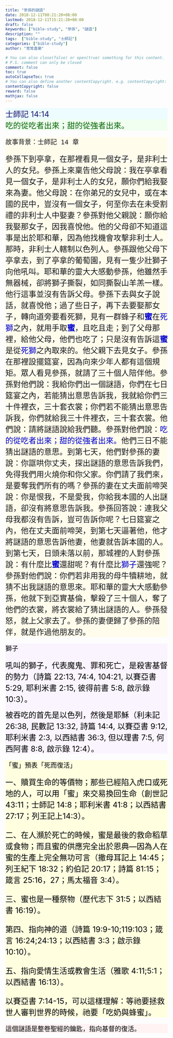 ```yaml
---
title: "參孫的謎語"
date: 2018-12-11T08:21:20+08:00
lastmod: 2018-12-11T15:21:20+08:00
draft: false
keywords: ["bible-study", "參孫", "謎語"]
description: ""
tags:  ["bible-study", "士師記"]
categories: ["bible-study"]
author: "常常喜樂"

# You can also close(false) or open(true) something for this content.
# P.S. comment can only be closed
comment: false
toc: true
autoCollapseToc: true
# You can also define another contentCopyright. e.g. contentCopyright: "This is another copyright."
contentCopyright: false
reward: false
mathjax: false
---
```


<div style="background-color:#ECFCFF"><font size="5", color="#191970">
士師記 14:14
</font>
</div>

<div style="background-color:#F0FFF0"><font size="5", color="#006400">
吃的從吃者出來；甜的從強者出來。
</font>
</div>

<div style="background-color:#FFFCEC"><font size="5">
<pre>
故事背景：士師記 14 章
</pre>
參孫下到亭拿，在那裡看見一個女子，是非利士人的女兒。參孫上來稟告他父母說：我在亭拿看見一個女子，是非利士人的女兒，願你們給我娶來為妻。他父母說：在你弟兄的女兒中，或在本國的民中，豈沒有一個女子，何至你去在未受割禮的非利士人中娶妻？參孫對他父親說：願你給我娶那女子，因我喜悅他。他的父母卻不知道這事是出於耶和華，因為他找機會攻擊非利士人。那時，非利士人轄制以色列人。參孫跟他父母下亭拿去，到了亭拿的葡萄園，見有一隻少壯獅子向他吼叫。耶和華的靈大大感動參孫，他雖然手無器械，卻將獅子撕裂，如同撕裂山羊羔一樣。他行這事並沒有告訴父母。參孫下去與女子說話，就喜悅他；過了些日子，再下去要娶那女子，轉向道旁要看死獅，見有一群蜂子和<font color="#0000CD"><b>蜜</b></font>在<font color="#0000CD">死獅</font>之內，就用手取<font color="#0000CD"><b>蜜</b></font>，且吃且走；到了父母那裡，給他父母，他們也吃了；只是沒有告訴這<font color="#0000CD"><b>蜜</b></font>是從<font color="#0000CD">死獅</font>之內取來的。他父親下去見女子。參孫在那裡設擺筵宴，因為向來少年人都有這個規矩。眾人看見參孫，就請了三十個人陪伴他。參孫對他們說：我給你們出一個謎語，你們在七日筵宴之內，若能猜出意思告訴我，我就給你們三十件裡衣，三十套衣裳；你們若不能猜出意思告訴我，你們就給我三十件裡衣，三十套衣裳。他們說：請將謎語說給我們聽。參孫對他們說：<font color="#0000CD">吃的從吃者出來；甜的從強者出來。</font>他們三日不能猜出謎語的意思。到第七天，他們對參孫的妻說：你誆哄你丈夫，探出謎語的意思告訴我們，免得我們用火燒你和你父家。你們請了我們來，是要奪我們所有的嗎？參孫的妻在丈夫面前啼哭說：你是恨我，不是愛我，你給我本國的人出謎語，卻沒有將意思告訴我。參孫回答說：連我父母我都沒有告訴，豈可告訴你呢？七日筵宴之內，他在丈夫面前啼哭，到第七天逼著他，他才將謎語的意思告訴他妻，他妻就告訴本國的人。到第七天，日頭未落以前，那城裡的人對參孫說：有什麼比<font color="#0000CD"><b>蜜</b></font>還甜呢？有什麼比<font color="#0000CD">獅子</font>還強呢？參孫對他們說：你們若非用我的母牛犢耕地，就猜不出我謎語的意思來。耶和華的靈大大感動參孫，他就下到亞實基倫，擊殺了三十個人，奪了他們的衣裳，將衣裳給了猜出謎語的人。參孫發怒，就上父家去了。參孫的妻便歸了參孫的陪伴，就是作過他朋友的。
</font>
</div>

<div style="background-color:#FAF4FF"><font size="5", color="#000000">
<pre>
獅子
</pre>
吼叫的獅子，代表魔鬼、罪和死亡，是殺害基督的勢力（詩篇 22:13, 74:4, 104:21, 以賽亞書 5:29, 耶利米書 2:15, 彼得前書 5:8, 啟示錄 10:3）。<p>
被吞吃的首先是以色列，然後是耶穌（利未記 26:38, 民數記 13:32, 詩篇 14:4, 以賽亞書 9:12, 耶利米書 2:3, 以西結書 36:3, 但以理書 7:5, 何西阿書 8:8, 啟示錄 12:4）。
</font>
</div>

<div style="background-color:#FFFFDF"><font size="5", color="#000000">
<pre>
「蜜」預表「死而復活」
</pre>
一、贖買生命的等價物；那些已經陷入虎口或死地的人，可以用「蜜」來交易換回生命（創世記 43:11；士師記 14:8；耶利米書 41:8；以西結書 27:17；列王記上14:3）。<p>
二、在人瀕於死亡的時候，蜜是最後的救命稻草或食物；而且蜜的供應完全出於恩典—因為人在蜜的生產上完全無功可言（撒母耳記上 14:45；列王紀下 18:32；約伯記 20:17；詩篇 81:15；箴言 25:16，27；馬太福音 3:4）。<p>
三、蜜也是一種祭物（歷代志下 31:5；以西結書 16:19）。<p>
第四、指向神的道（詩篇 19:9-10;119:103；箴言 16:24;24:13；以西結書 3:3；啟示錄 10:10）。<p>
五、指向愛情生活或教會生活（雅歌 4:11;5:1；以西結書 16:13）。<p>
以賽亞書 7:14-15，可以這樣理解：等祂要拯救世人審判世界的時候，祂要「吃奶與蜂蜜」。
</font>
</div>

<div style="background-color:#FFF3F3"><font size="5", color="#000000">
<pre>
這個謎語是整卷聖經的鑰匙，指向基督的復活。
</pre>
</font>
</div>